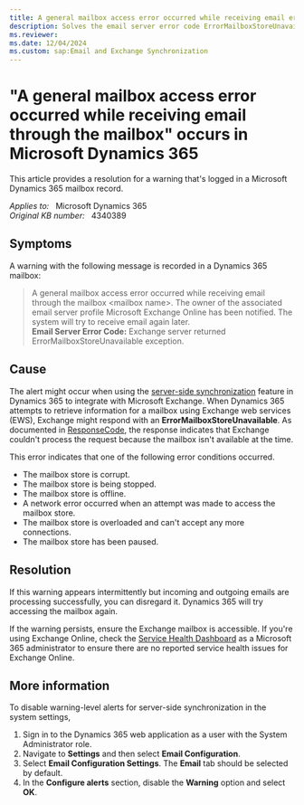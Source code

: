 ```yaml
---
title: A general mailbox access error occurred while receiving email error
description: Solves the email server error code ErrorMailboxStoreUnavailable that occurs in Microsoft Dynamics 365.
ms.reviewer: 
ms.date: 12/04/2024
ms.custom: sap:Email and Exchange Synchronization
---
```

# "A general mailbox access error occurred while receiving email through the mailbox" occurs in Microsoft Dynamics 365

This article provides a resolution for a warning that's logged in a Microsoft Dynamics 365 mailbox record.

_Applies to:_ &nbsp; Microsoft Dynamics 365  
_Original KB number:_ &nbsp; 4340389

## Symptoms

A warning with the following message is recorded in a Dynamics 365 mailbox:

> A general mailbox access error occurred while receiving email through the mailbox \<mailbox name>. The owner of the associated email server profile Microsoft Exchange Online has been notified. The system will try to receive email again later.  
> **Email Server Error Code:** Exchange server returned ErrorMailboxStoreUnavailable exception.

## Cause

The alert might occur when using the [server-side synchronization](power-platform/admin/set-up-server-side-synchronization-of-email-appointments-contacts-and-tasks) feature in Dynamics 365 to integrate with Microsoft Exchange. When Dynamics 365 attempts to retrieve information for a mailbox using Exchange web services (EWS), Exchange might respond with an **ErrorMailboxStoreUnavailable**. As documented in [ResponseCode](/exchange/client-developer/web-service-reference/responsecode), the response indicates that Exchange couldn't process the request because the mailbox isn't available at the time.

This error indicates that one of the following error conditions occurred.

- The mailbox store is corrupt.
- The mailbox store is being stopped.
- The mailbox store is offline.
- A network error occurred when an attempt was made to access the mailbox store.
- The mailbox store is overloaded and can't accept any more connections.
- The mailbox store has been paused.

## Resolution

 If this warning appears intermittently but incoming and outgoing emails are processing successfully, you can disregard it. Dynamics 365 will try accessing the mailbox again.

If the warning persists, ensure the Exchange mailbox is accessible. If you're using Exchange Online, check the [Service Health Dashboard](https://portal.office.com/adminportal/home#/servicehealth) as a Microsoft 365 administrator to ensure there are no reported service health issues for Exchange Online.

## More information

To disable warning-level alerts for server-side synchronization in the system settings,

1. Sign in to the Dynamics 365 web application as a user with the System Administrator role.
2. Navigate to **Settings** and then select **Email Configuration**.
3. Select **Email Configuration Settings**. The **Email** tab should be selected by default.
4. In the **Configure alerts** section, disable the **Warning** option and select **OK**.
